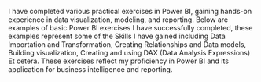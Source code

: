 I have completed various practical exercises in Power BI, gaining hands-on experience in data visualization, modeling, and reporting. Below are examples of basic Power BI exercises I have successfully completed, these examples represent some of the Skills I have gained including Data Importation and Transformation, Creating Relationships and Data models, Building visualization, Creating and using DAX (Data Analysis Expressions) Et cetera.
These exercises reflect my proficiency in Power BI and its application for business intelligence and reporting.
